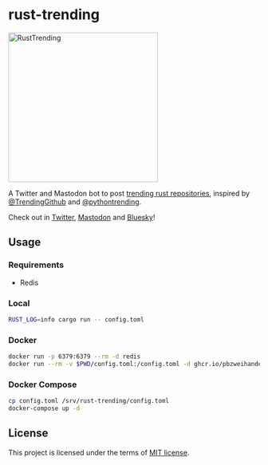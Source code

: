 # rust-trending

<img src="logo.svg" alt="RustTrending" width="300px">

A Twitter and Mastodon bot to post [trending rust repositories](https://github.com/trending/rust), inspired by [@TrendingGithub] and [@pythontrending].

Check out in [Twitter], [Mastodon] and [Bluesky]!

## Usage

### Requirements

- Redis

### Local

```bash
RUST_LOG=info cargo run -- config.toml
```

### Docker

```bash
docker run -p 6379:6379 --rm -d redis
docker run --rm -v $PWD/config.toml:/config.toml -d ghcr.io/pbzweihander/rust-trending:latest
```

### Docker Compose

```bash
cp config.toml /srv/rust-trending/config.toml
docker-compose up -d
```

## License

This project is licensed under the terms of [MIT license][License].

[MIT License Badge]: https://badgen.net/badge/license/MIT/green
[License]: LICENSE
[Twitter Badge]: https://badgen.net/twitter/follow/RustTrending
[Mastodon Badge]: https://badgen.net/mastodon/follow/RustTrending@pbzweihander.dev
[@TrendingGithub]: https://twitter.com/TrendingGithub
[@pythontrending]: https://twitter.com/pythontrending
[Twitter]: https://twitter.com/RustTrending
[Mastodon]: https://botsin.space/@RustTrending
[Bluesky]: https://bsky.app/profile/rusttrending.bsky.social
